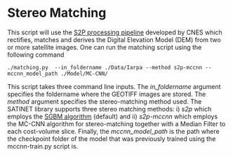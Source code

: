# Stereo Matching

This script will use the [S2P processing pipeline](https://github.com/MISS3D/s2p) developed by CNES which rectifies, matches and derives the 
Digital Elevation Model (DEM) from two or more satellite images.
One can run the matching script using the following command

```console
./matching.py  --in_foldername ./Data/Iarpa --method s2p-mccnn --mccnn_model_path ./Model/MC-CNN/
```

This script takes three command line inputs. The *in_foldername* argument specifies the foldername where the GEOTIFF images are stored.
The *method* argument specifies the stereo-matching method used.
The SATINET library supports three stereo matching methods: i) *s2p* which employs the [SGBM algorithm](https://ieeexplore.ieee.org/document/4359315) (default) 
and ii) *s2p-mccnn* which employs the MC-CNN algorithm for stereo-matching together with a Median Filter to each cost-volume slice.
Finally, the *mccnn_model_path* is the path where the checkpoint folder of the model that was previously trained using the mccnn-train.py script is.